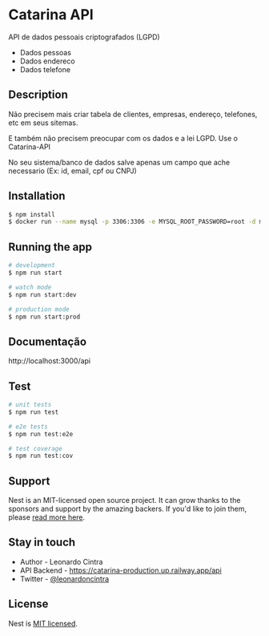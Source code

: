 # Catarina API
API de dados pessoais criptografados (LGPD)
- Dados pessoas
- Dados endereco
- Dados telefone


## Description

Não precisem mais criar tabela de clientes, empresas, endereço, telefones, etc em seus sitemas. 

E também não precisem preocupar com os dados e a lei LGPD. Use o Catarina-API

No seu sistema/banco de dados salve apenas um campo que ache necessario (Ex: id, email, cpf ou CNPJ)

## Installation

```bash
$ npm install
$ docker run --name mysql -p 3306:3306 -e MYSQL_ROOT_PASSWORD=root -d mysql
```

## Running the app

```bash
# development
$ npm run start

# watch mode
$ npm run start:dev

# production mode
$ npm run start:prod
```

## Documentação
http://localhost:3000/api

## Test

```bash
# unit tests
$ npm run test

# e2e tests
$ npm run test:e2e

# test coverage
$ npm run test:cov
```

## Support

Nest is an MIT-licensed open source project. It can grow thanks to the sponsors and support by the amazing backers. If you'd like to join them, please [read more here](https://docs.nestjs.com/support).

## Stay in touch

- Author - Leonardo Cintra
- API Backend - https://catarina-production.up.railway.app/api
- Twitter - [@leonardoncintra](https://twitter.com/leonardoncintra)

## License

Nest is [MIT licensed](LICENSE).
